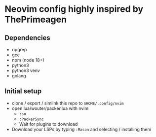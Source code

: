 # Neovim config highly inspired by ThePrimeagen

## Dependencies
- ripgrep
- gcc
- npm (node 18+)
- python3
- python3 venv
- golang

## Initial setup
- clone / export / simlink this repo to `$HOME/.config/nvim`
- open lua/wouter/packer.lua with nvim
  - `:so`
  - `:PackerSync`
  - Wait for plugins to download
- Download your LSPs by typing `:Mason` and selecting / installing them

